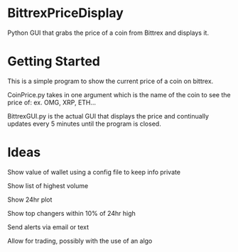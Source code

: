 # BittrexPriceDisplay
Python GUI that grabs the price of a coin from Bittrex and displays it.

Getting Started
=

This is a simple program to show the current price of a coin on bittrex.

CoinPrice.py takes in one argument which is the name of the coin to see the price of:
ex. OMG, XRP, ETH...

BittrexGUI.py is the actual GUI that displays the price and continually updates every 5 minutes until the program is closed.

Ideas
=

Show value of wallet using a config file to keep info private

Show list of highest volume

Show 24hr plot

Show top changers within 10% of 24hr high

Send alerts via email or text

Allow for trading, possibly with the use of an algo

